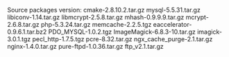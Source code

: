 Source packages version:
cmake-2.8.10.2.tar.gz
mysql-5.5.31.tar.gz
libiconv-1.14.tar.gz
libmcrypt-2.5.8.tar.gz
mhash-0.9.9.9.tar.gz
mcrypt-2.6.8.tar.gz
php-5.3.24.tar.gz
memcache-2.2.5.tgz
eaccelerator-0.9.6.1.tar.bz2
PDO_MYSQL-1.0.2.tgz
ImageMagick-6.8.3-10.tar.gz
imagick-3.0.1.tgz
pecl_http-1.7.5.tgz
pcre-8.32.tar.gz
ngx_cache_purge-2.1.tar.gz
nginx-1.4.0.tar.gz
pure-ftpd-1.0.36.tar.gz
ftp_v2.1.tar.gz
